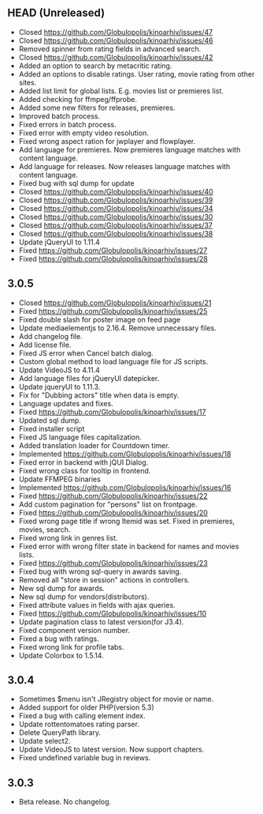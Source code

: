 ## HEAD (Unreleased)
* Closed https://github.com/Globulopolis/kinoarhiv/issues/47
* Closed https://github.com/Globulopolis/kinoarhiv/issues/46
* Removed spinner from rating fields in advanced search.
* Closed https://github.com/Globulopolis/kinoarhiv/issues/42
* Added an option to search by metacritic rating.
* Added an options to disable ratings. User rating, movie rating from other sites.
* Added list limit for global lists. E.g. movies list or premieres list.
* Added checking for ffmpeg/ffprobe.
* Added some new filters for releases, premieres.
* Improved batch process.
* Fixed errors in batch process.
* Fixed error with empty video resolution.
* Fixed wrong aspect ration for jwplayer and flowplayer.
* Add language for premieres. Now premieres language matches with content language.
* Add language for releases. Now releases language matches with content language.
* Fixed bug with sql dump for update
* Closed https://github.com/Globulopolis/kinoarhiv/issues/40
* Closed https://github.com/Globulopolis/kinoarhiv/issues/39
* Closed https://github.com/Globulopolis/kinoarhiv/issues/34
* Closed https://github.com/Globulopolis/kinoarhiv/issues/30
* Closed https://github.com/Globulopolis/kinoarhiv/issues/37
* Closed https://github.com/Globulopolis/kinoarhiv/issues/38
* Update jQueryUI to 1.11.4
* Fixed https://github.com/Globulopolis/kinoarhiv/issues/27
* Fixed https://github.com/Globulopolis/kinoarhiv/issues/28

## 3.0.5
* Closed https://github.com/Globulopolis/kinoarhiv/issues/21
* Fixed https://github.com/Globulopolis/kinoarhiv/issues/25
* Fixed double slash for poster image on feed page
* Update mediaelementjs to 2.16.4. Remove unnecessary files.
* Add changelog file.
* Add license file.
* Fixed JS error when Cancel batch dialog.
* Custom global method to load language file for JS scripts.
* Update VideoJS to 4.11.4
* Add language files for jQueryUI datepicker.
* Update jqueryUI to 1.11.3.
* Fix for "Dubbing actors" title when data is empty.
* Language updates and fixes.
* Fixed https://github.com/Globulopolis/kinoarhiv/issues/17
* Updated sql dump.
* Fixed installer script
* Fixed JS language files capitalization.
* Added translation loader for Countdown timer.
* Implemented https://github.com/Globulopolis/kinoarhiv/issues/18
* Fixed error in backend with jQUI Dialog.
* Fixed wrong class for tooltip in frontend.
* Update FFMPEG binaries
* Implemented https://github.com/Globulopolis/kinoarhiv/issues/16
* Fixed https://github.com/Globulopolis/kinoarhiv/issues/22
* Add custom pagination for "persons" list on frontpage.
* Fixed https://github.com/Globulopolis/kinoarhiv/issues/20
* Fixed wrong page title if wrong Itemid was set. Fixed in premieres, movies, search.
* Fixed wrong link in genres list.
* Fixed error with wrong filter state in backend for names and movies lists.
* Fixed https://github.com/Globulopolis/kinoarhiv/issues/23
* Fixed bug with wrong sql-query in awards saving.
* Removed all "store in session" actions in controllers.
* New sql dump for awards.
* New sql dump for vendors(distributors).
* Fixed attribute values in fields with ajax queries.
* Fixed https://github.com/Globulopolis/kinoarhiv/issues/10
* Update pagination class to latest version(for J3.4).
* Fixed component version number.
* Fixed a bug with ratings.
* Fixed wrong link for profile tabs.
* Update Colorbox to 1.5.14.

## 3.0.4
* Sometimes $menu isn't JRegistry object for movie or name.
* Added support for older PHP(version 5.3)
* Fixed a bug with calling element index.
* Update rottentomatoes rating parser.
* Delete QueryPath library.
* Update select2.
* Update VideoJS to latest version. Now support chapters.
* Fixed undefined variable bug in reviews.

## 3.0.3
* Beta release. No changelog.
